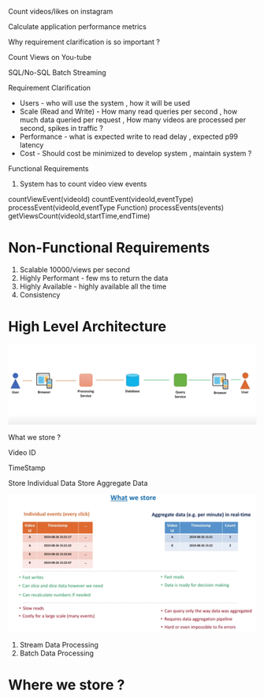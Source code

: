 


Count videos/likes on instagram

Calculate application performance metrics


Why requirement clarification is so important ?


Count Views on You-tube


SQL/No-SQL
Batch Streaming


Requirement Clarification

* Users -  who will use the system , how it will be used
* Scale (Read and Write) - How many read queries per second , how much data queried per request , How many videos are processed per second, spikes in traffic ?
* Performance - what is expected write to read delay , expected p99 latency
* Cost - Should cost be minimized to develop system , maintain system ?


Functional Requirements

1. System has to count video view events

countViewEvent(videoId)
countEvent(videoId,eventType)
processEvent(videoId,eventType Function)
processEvents(events)
getViewsCount(videoId,startTime,endTime)


Non-Functional Requirements
=============================


1. Scalable 10000/views per second
2. Highly Performant - few ms to return the data
3. Highly Available - highly available all the time
4. Consistency


High Level Architecture
==============================

![alt-text](https://github.com/saurabhchaturvedy/dsa_musings_2024/blob/0c2666b0fd14487131451d59bea85e2244dfd0a2/src/main/java/Learnings/WM202409/SystemDesign/Images/HLD.png "optional-title")



What we store ?

Video ID

TimeStamp

Store Individual Data
Store Aggregate Data

![alt-text](https://github.com/saurabhchaturvedy/dsa_musings_2024/blob/7f66f555e475444c70a29b6cb45592e41c3810fe/src/main/java/Learnings/WM202409/SystemDesign/Images/data_store.png "optional-title")


1. Stream Data Processing
2. Batch Data Processing


Where we store ?
================